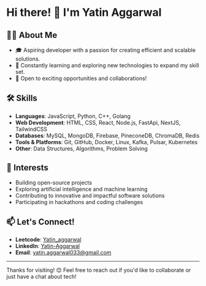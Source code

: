 # Hi there! 👋 I'm Yatin Aggarwal

## 👨‍💻 About Me
- 🎓 Aspiring developer with a passion for creating efficient and scalable solutions.
- 🌱 Constantly learning and exploring new technologies to expand my skill set.
- 💼 Open to exciting opportunities and collaborations!

## 🛠️ Skills
- **Languages**: JavaScript, Python, C++, Golang
- **Web Development**: HTML, CSS, React, Node.js, FastApi, NextJS, TailwindCSS
- **Databases**: MySQL, MongoDB, Firebase, PineconeDB, ChromaDB, Redis
- **Tools & Platforms**: Git, GitHub, Docker, Linux, Kafka, Pulsar, Kubernetes
- **Other**: Data Structures, Algorithms, Problem Solving

## 🌟 Interests
- Building open-source projects
- Exploring artificial intelligence and machine learning
- Contributing to innovative and impactful software solutions
- Participating in hackathons and coding challenges


## 📫 Let's Connect!
- **Leetcode**: [Yatin_aggarwal](https://leetcode.com/u/Yatin_aggarwal/)
- **LinkedIn**: [Yatin-Aggarwal](https://www.linkedin.com/in/yatin-aggarwal-80291a257/)
- **Email**: [yatin.aggarwal033@gmail.com](mailto:yatin.aggarwal033@gmail.com)



---

Thanks for visiting! 😊 Feel free to reach out if you'd like to collaborate or just have a chat about tech!
